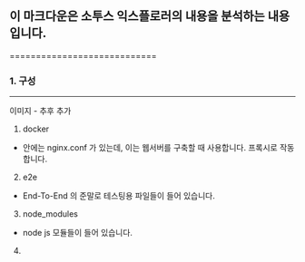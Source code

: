 ## 이 마크다운은 소투스 익스플로러의 내용을 분석하는 내용입니다.
============================
### 1. 구성
--------------
이미지 - 추후 추가

1. docker 
- 안에는 nginx.conf 가 있는데, 이는 웹서버를 구축할 때 사용합니다. 프록시로 작동합니다.
2. e2e 
- End-To-End 의 준말로 테스팅용 파일들이 들어 있습니다.
3. node_modules
- node js 모듈들이 들어 있습니다. 
4. 
